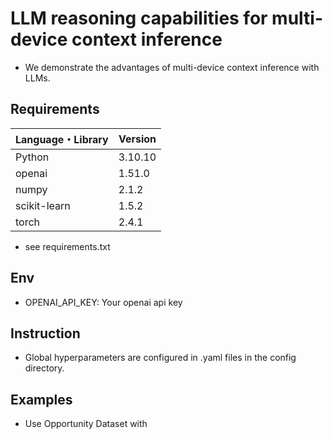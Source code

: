 # LLM reasoning capabilities for multi-device context inference
- We demonstrate the advantages of multi-device context inference with LLMs.
<!-- Figure or table to show the performance -->

## Requirements
| Language・Library  | Version |
| --------------------- | ---------- |
| Python                | 3.10.10     |
| openai               | 1.51.0    |
| numpy                | 2.1.2      |
| scikit-learn | 1.5.2     |
| torch                 | 2.4.1        |
- see requirements.txt

## Env
- OPENAI_API_KEY: Your openai api key

## Instruction
- Global hyperparameters are configured in .yaml files in the config directory.

## Examples
- Use Opportunity Dataset with 